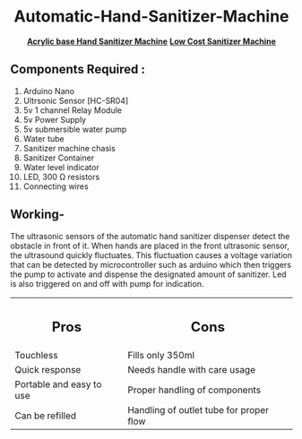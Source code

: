 <div align="center">
  <h1>Automatic-Hand-Sanitizer-Machine</h1>
  <a href="https://sites.google.com/view/rhythmshah/automatic-hand-sanitizer-machine?authuser=0"><b>Acrylic base Hand Sanitizer Machine</b></a>
  <a href="https://sites.google.com/view/rhythmshah/low-cost-automatic-hand-sanitizer-machine?authuser=0"><b>Low Cost Sanitizer Machine</b></a>
</div>


## **Components Required :**

1. Arduino Nano
2. Ultrsonic Sensor [HC-SR04]
3. 5v 1 channel Relay Module
4. 5v Power Supply
5. 5v submersible water pump
6. Water tube
7. Sanitizer machine chasis
8. Sanitizer Container
9. Water level indicator
10. LED, 300 Ω resistors
11. Connecting wires

## **Working-**

The ultrasonic sensors of the automatic hand sanitizer dispenser detect the obstacle in front of it. When hands are placed in the front ultrasonic sensor, the ultrasound quickly fluctuates. This fluctuation causes a voltage variation that can be detected by microcontroller such as arduino which then triggers the pump to activate and dispense the designated amount of sanitizer. Led is also triggered on and off with pump for indication.


<table align="center">
  <tr>
    <th><h2><b>Pros</b></h2></th>
    <th><h2><b>Cons</b></h2></th>
  </tr>
  <tr>
    <td>Touchless</td>
    <td>Fills only 350ml</td>
  </tr>
  <tr>
    <td>Quick response</td>
    <td>Needs handle with care usage</td>
  </tr>
  <tr>
    <td>Portable and easy to use</td>
    <td>Proper handling of components</td>
  </tr>
  <tr>
    <td>Can be refilled</td>
    <td>Handling of outlet tube for proper flow</td>
  </tr>
</table>
